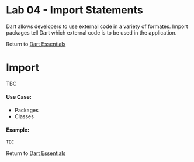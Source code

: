 # Lab 04 - Import Statements

Dart allows developers to use external code in a variety of formates.
Import packages tell Dart which external code is to be used in the application.

Return to [Dart Essentials](https://github.com/rosera/flutter_workshop/tree/main/dart)

# Import 

 TBC

#### Use Case:

* Packages
* Classes 

#### Example: 
```dart
TBC 
```

Return to [Dart Essentials](https://github.com/rosera/flutter_workshop/tree/main/dart)
